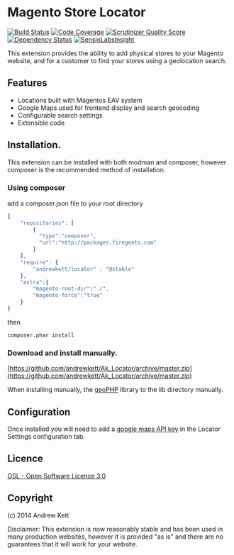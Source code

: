 # Magento Store Locator

[![Build Status](https://travis-ci.org/andrewkett/Ak_Locator.png?branch=master)](https://travis-ci.org/andrewkett/Ak_Locator) [![Code Coverage](https://scrutinizer-ci.com/g/andrewkett/Ak_Locator/badges/coverage.png?b=master)](https://scrutinizer-ci.com/g/andrewkett/Ak_Locator/?branch=master) [![Scrutinizer Quality Score](https://scrutinizer-ci.com/g/andrewkett/Ak_Locator/badges/quality-score.png?s=ed69380af3f8cae9103d253d27e7c193fbe02914)](https://scrutinizer-ci.com/g/andrewkett/Ak_Locator/) [![Dependency Status](https://www.versioneye.com/user/projects/5309b07fec1375bb1b000013/badge.png)](https://www.versioneye.com/user/projects/5309b07fec1375bb1b000013) [![SensioLabsInsight](https://insight.sensiolabs.com/projects/657284eb-b4cc-4d69-b110-2eed060b653d/mini.png)](https://insight.sensiolabs.com/projects/657284eb-b4cc-4d69-b110-2eed060b653d)


This extension provides the ability to add physical stores to your Magento website, and for a customer to find your stores using a geolocation search.

## Features

* Locations built with Magentos EAV system
* Google Maps used for frontend display and search geocoding
* Configurable search settings
* Extensible code

## Installation.
This extension can be installed with both modman and composer, however composer is the recommended method of installation.

### Using composer

add a composer.json file to your root directory

```javascript
{
    "repositories": [
        {
          "type":"composer",
          "url":"http://packages.firegento.com"
        }
    ],
    "require": {
        "andrewkett/locator" : "@stable"
    },
    "extra":{
        "magento-root-dir":"./",
        "magento-force":"true"
    }
}
```
then

```
composer.phar install
```

### Download and install manually.

[https://github.com/andrewkett/Ak_Locator/archive/master.zip](https://github.com/andrewkett/Ak_Locator/archive/master.zip)

When installing manually, the [geoPHP](https://github.com/phayes/geoPHP) library to the lib directory manually.

## Configuration

Once installed you will need to add a [google maps API key](https://developers.google.com/maps/documentation/javascript/tutorial#api_key) in the Locator Settings configuration tab.


## Licence
[OSL - Open Software Licence 3.0](http://opensource.org/licenses/osl-3.0.php)

## Copyright
(c) 2014 Andrew Kett

Disclaimer: This extension is now reasonably stable and has been used in many production websites, however it is provided "as is" and there are no guarantees that it will work for your website.
